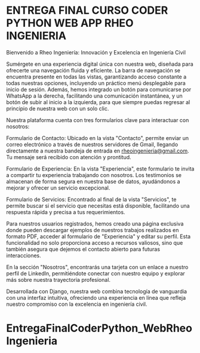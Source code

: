 # ENTREGA FINAL CURSO CODER PYTHON WEB APP RHEO INGENIERIA
Bienvenido a Rheo Ingeniería: Innovación y Excelencia en Ingeniería Civil

Sumérgete en una experiencia digital única con nuestra web, diseñada para ofrecerte una navegación fluida y eficiente. La barra de navegación se encuentra presente en todas las vistas, garantizando acceso constante a todas nuestras opciones, incluyendo un práctico menú desplegable para inicio de sesión. Además, hemos integrado un botón para comunicarse por WhatsApp a la derecha, facilitando una comunicación instantánea, y un botón de subir al inicio a la izquierda, para que siempre puedas regresar al principio de nuestra web con un solo clic.

Nuestra plataforma cuenta con tres formularios clave para interactuar con nosotros:

Formulario de Contacto: Ubicado en la vista "Contacto", permite enviar un correo electrónico a través de nuestros servidores de Gmail, llegando directamente a nuestra bandeja de entrada en rheoingenieria@gmail.com. Tu mensaje será recibido con atención y prontitud.

Formulario de Experiencia: En la vista "Experiencia", este formulario te invita a compartir tu experiencia trabajando con nosotros. Los testimonios se almacenan de forma segura en nuestra base de datos, ayudándonos a mejorar y ofrecer un servicio excepcional.

Formulario de Servicios: Encontrado al final de la vista "Servicios", te permite buscar si el servicio que necesitas está disponible, facilitando una respuesta rápida y precisa a tus requerimientos.

Para nuestros usuarios registrados, hemos creado una página exclusiva donde pueden descargar ejemplos de nuestros trabajos realizados en formato PDF, acceder al formulario de "Experiencia" y editar su perfil. Esta funcionalidad no solo proporciona acceso a recursos valiosos, sino que también asegura que dejemos el contacto abierto para futuras interacciones.

En la sección "Nosotros", encontrarás una tarjeta con un enlace a nuestro perfil de LinkedIn, permitiéndote conectar con nuestro equipo y explorar más sobre nuestra trayectoria profesional.

Desarrollada con Django, nuestra web combina tecnología de vanguardia con una interfaz intuitiva, ofreciendo una experiencia en línea que refleja nuestro compromiso con la excelencia en ingeniería civil.

# EntregaFinalCoderPython_WebRheoIngenieria
